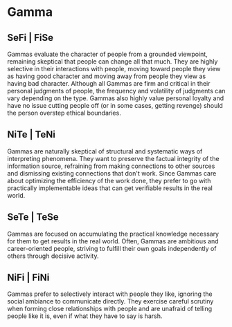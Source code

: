 # Gamma

## SeFi \| FiSe

Gammas evaluate the character of people from a grounded viewpoint, remaining skeptical that people can change all that much. They are highly selective in their interactions with people, moving toward people they view as having good character and moving away from people they view as having bad character. Although all Gammas are firm and critical in their personal judgments of people, the frequency and volatility of judgments can vary depending on the type. Gammas also highly value personal loyalty and have no issue cutting people off \(or in some cases, getting revenge\) should the person overstep ethical boundaries.

## NiTe \| TeNi

Gammas are naturally skeptical of structural and systematic ways of interpreting phenomena. They want to preserve the factual integrity of the information source, refraining from making connections to other sources and dismissing existing connections that don't work. Since Gammas care about optimizing the efficiency of the work done, they prefer to go with practically implementable ideas that can get verifiable results in the real world.

## SeTe \| TeSe

Gammas are focused on accumulating the practical knowledge necessary for them to get results in the real world. Often, Gammas are ambitious and career-oriented people, striving to fulfill their own goals independently of others through decisive activity. 

## NiFi \| FiNi

Gammas prefer to selectively interact with people they like, ignoring the social ambiance to communicate directly. They exercise careful scrutiny when forming close relationships with people and are unafraid of telling people like it is, even if what they have to say is harsh. 



